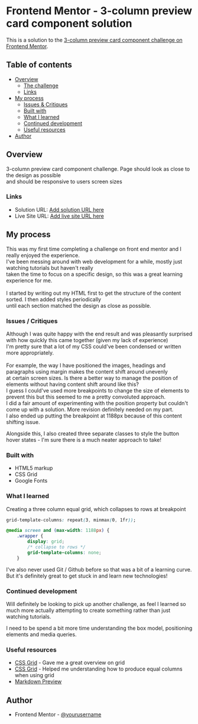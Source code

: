 # Frontend Mentor - 3-column preview card component solution

This is a solution to the [3-column preview card component challenge on Frontend Mentor](https://www.frontendmentor.io/challenges/3column-preview-card-component-pH92eAR2-). 

## Table of contents

- [Overview](#overview)
  - [The challenge](#the-challenge)
  - [Links](#links)
- [My process](#my-process)
  - [Issues & Critiques](#Issues-&-Critiques)
  - [Built with](#built-with)
  - [What I learned](#what-i-learned)
  - [Continued development](#continued-development)
  - [Useful resources](#useful-resources)
- [Author](#author)

## Overview
3-column preview card component challenge. Page should look as close to the design as possible\
and should be responsive to users screen sizes


### Links

- Solution URL: [Add solution URL here](https://your-solution-url.com)
- Live Site URL: [Add live site URL here](https://your-live-site-url.com)

## My process

This was my first time completing a challenge on front end mentor and I really enjoyed the experience. \
I've been messing around with web development for a while, mostly just watching tutorials but haven't really \
taken the time to focus on a specific design, so this was a great learning experience for me. \
\
I started by writing out my HTML first to get the structure of the content sorted. I then added styles periodically \
until each section matched the design as close as possible.

### Issues / Critiques

Although I was quite happy with the end result and was pleasantly surprised with how quickly this came together (given my lack of experience)\
I'm pretty sure that a lot of my CSS could've been condensed or written more appropriately.\
\
For example, the way I have positioned the images, headings and paragraphs using margin makes the content shift around unevenly\
at certain screen sizes. Is there a better way to manage the position of elements without having content shift around like this?\
I guess I could've used more breakpoints to change the size of elements to prevent this but this seemed to me a pretty convoluted approach.\
I did a fair amount of experimenting with the position property but couldn't come up with a solution. More revision definitely needed on my part.\
I also ended up putting the breakpoint at 1188px because of this content shifting issue.

Alongside this, I also created three separate classes to style the button hover states - I'm sure there is a much neater approach to take!


### Built with

- HTML5 markup
- CSS Grid
- Google Fonts


### What I learned

Creating a three column equal grid, which collapses to rows at breakpoint

```css
grid-template-columns: repeat(3, minmax(0, 1fr));
```
```css
@media screen and (max-width: 1188px) {
    .wrapper {
        display: grid;
        /* collapse to rows */
        grid-template-columns: none;
    }
```

I've also never used Git / Github before so that was a bit of a learning curve. But it's definitely great
to get stuck in and learn new technologies! 

### Continued development

Will definitely be looking to pick up another challenge, as feel I learned so much more actually attempting to create something
rather than just watching tutorials.

I need to be spend a bit more time understanding the box model, positioning elements and media queries.

### Useful resources

- [CSS Grid](https://yoksel.github.io/grid-cheatsheet/) - Gave me a great overview on grid
- [CSS Grid](https://css-tricks.com/equal-width-columns-in-css-grid-are-kinda-weird/) - Helped me understanding how to produce equal columns when using grid
- [Markdown Preview](https://markdownlivepreview.com)

## Author

- Frontend Mentor - [@yourusername](https://www.frontendmentor.io/profile/yourusername)

